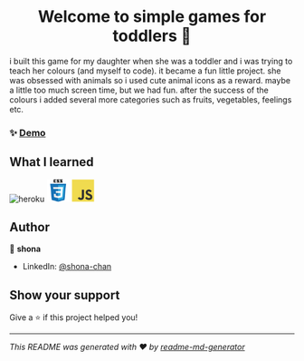 <h1 align="center">Welcome to simple games for toddlers 👋</h1>

i built this game for my daughter when she was a toddler and i was trying to teach her colours (and myself to code). it became a fun little project. she was obsessed with animals so i used cute animal icons as a reward. maybe a little too much screen time, but we had fun. after the success of the colours i added several more categories such as fruits, vegetables, feelings etc.

### ✨ [Demo](https://combined-games.herokuapp.com/)

## What I learned
<img src="https://www.vectorlogo.zone/logos/heroku/heroku-icon.svg" alt="heroku" width="40" height="40"/>
<img src="https://raw.githubusercontent.com/devicons/devicon/master/icons/css3/css3-original-wordmark.svg" alt="css3" width="40" height="40"/>
<img src="https://raw.githubusercontent.com/devicons/devicon/master/icons/javascript/javascript-original.svg" alt="javascript" width="40" height="40"/> 

## Author

👤 **shona**

* LinkedIn: [@shona-chan](https://linkedin.com/in/shona-chan)

## Show your support

Give a ⭐️ if this project helped you!

***
_This README was generated with ❤️ by [readme-md-generator](https://github.com/kefranabg/readme-md-generator)_
